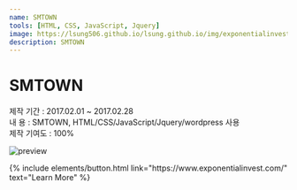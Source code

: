 ```yaml
---
name: SMTOWN
tools: [HTML, CSS, JavaScript, Jquery]
image: https://lsung506.github.io/lsung.github.io/img/exponentialinvest.png
description: SMTOWN
---
```


# SMTOWN

제작 기간 : 2017.02.01 ~ 2017.02.28<br/>
내 용 : SMTOWN, HTML/CSS/JavaScript/Jquery/wordpress 사용<br/>
제작 기여도 : 100%

![preview](https://lsung506.github.io/lsung.github.io/img/exponentialinvest.jpg)


<p class="text-center">
{% include elements/button.html link="https://www.exponentialinvest.com/" text="Learn More" %}
</p>